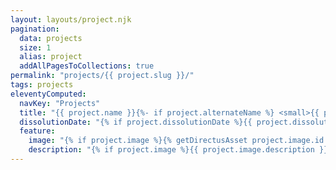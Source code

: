 ```yaml
---
layout: layouts/project.njk
pagination:
  data: projects
  size: 1
  alias: project
  addAllPagesToCollections: true
permalink: "projects/{{ project.slug }}/"
tags: projects
eleventyComputed:
  navKey: "Projects"
  title: "{{ project.name }}{%- if project.alternateName %} <small>{{ project.alternateName }}</small>{% endif -%}"
  dissolutionDate: "{% if project.dissolutionDate %}{{ project.dissolutionDate }}{% else %}1970{% endif %}"
  feature:
    image: "{% if project.image %}{% getDirectusAsset project.image.id %}{% endif %}"
    description: "{% if project.image %}{{ project.image.description }}{% endif %}"
---
```

